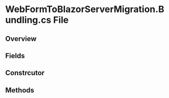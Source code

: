 # WebFormToBlazorServerMigration.Bundling.cs File

## Overview

## Fields

## Constrcutor

## Methods